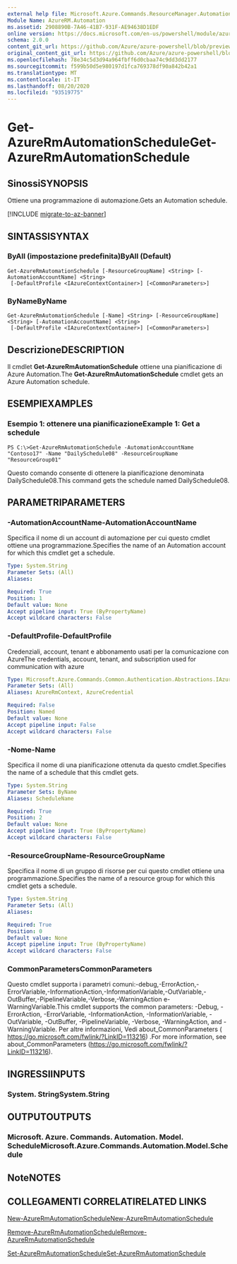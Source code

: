```yaml
---
external help file: Microsoft.Azure.Commands.ResourceManager.Automation.dll-Help.xml
Module Name: AzureRM.Automation
ms.assetid: 2908890B-7A46-41B7-931F-AE94638D1EDF
online version: https://docs.microsoft.com/en-us/powershell/module/azurerm.automation/get-azurermautomationschedule
schema: 2.0.0
content_git_url: https://github.com/Azure/azure-powershell/blob/preview/src/ResourceManager/Automation/Commands.Automation/help/Get-AzureRMAutomationSchedule.md
original_content_git_url: https://github.com/Azure/azure-powershell/blob/preview/src/ResourceManager/Automation/Commands.Automation/help/Get-AzureRMAutomationSchedule.md
ms.openlocfilehash: 78e34c5d3d94a964fbff6d0cbaa74c9dd3dd2177
ms.sourcegitcommit: f599b50d5e980197d1fca769378df90a842b42a1
ms.translationtype: MT
ms.contentlocale: it-IT
ms.lasthandoff: 08/20/2020
ms.locfileid: "93519775"
---
```

# <span data-ttu-id="9e6e1-101">Get-AzureRmAutomationSchedule</span><span class="sxs-lookup"><span data-stu-id="9e6e1-101">Get-AzureRmAutomationSchedule</span></span>

## <span data-ttu-id="9e6e1-102">Sinossi</span><span class="sxs-lookup"><span data-stu-id="9e6e1-102">SYNOPSIS</span></span>
<span data-ttu-id="9e6e1-103">Ottiene una programmazione di automazione.</span><span class="sxs-lookup"><span data-stu-id="9e6e1-103">Gets an Automation schedule.</span></span>

[!INCLUDE [migrate-to-az-banner](../../includes/migrate-to-az-banner.md)]

## <span data-ttu-id="9e6e1-104">SINTASSI</span><span class="sxs-lookup"><span data-stu-id="9e6e1-104">SYNTAX</span></span>

### <span data-ttu-id="9e6e1-105">ByAll (impostazione predefinita)</span><span class="sxs-lookup"><span data-stu-id="9e6e1-105">ByAll (Default)</span></span>
```
Get-AzureRmAutomationSchedule [-ResourceGroupName] <String> [-AutomationAccountName] <String>
 [-DefaultProfile <IAzureContextContainer>] [<CommonParameters>]
```

### <span data-ttu-id="9e6e1-106">ByName</span><span class="sxs-lookup"><span data-stu-id="9e6e1-106">ByName</span></span>
```
Get-AzureRmAutomationSchedule [-Name] <String> [-ResourceGroupName] <String> [-AutomationAccountName] <String>
 [-DefaultProfile <IAzureContextContainer>] [<CommonParameters>]
```

## <span data-ttu-id="9e6e1-107">Descrizione</span><span class="sxs-lookup"><span data-stu-id="9e6e1-107">DESCRIPTION</span></span>
<span data-ttu-id="9e6e1-108">Il cmdlet **Get-AzureRmAutomationSchedule** ottiene una pianificazione di Azure Automation.</span><span class="sxs-lookup"><span data-stu-id="9e6e1-108">The **Get-AzureRmAutomationSchedule** cmdlet gets an Azure Automation schedule.</span></span>

## <span data-ttu-id="9e6e1-109">ESEMPI</span><span class="sxs-lookup"><span data-stu-id="9e6e1-109">EXAMPLES</span></span>

### <span data-ttu-id="9e6e1-110">Esempio 1: ottenere una pianificazione</span><span class="sxs-lookup"><span data-stu-id="9e6e1-110">Example 1: Get a schedule</span></span>
```
PS C:\>Get-AzureRmAutomationSchedule -AutomationAccountName "Contoso17" -Name "DailySchedule08" -ResourceGroupName "ResourceGroup01"
```

<span data-ttu-id="9e6e1-111">Questo comando consente di ottenere la pianificazione denominata DailySchedule08.</span><span class="sxs-lookup"><span data-stu-id="9e6e1-111">This command gets the schedule named DailySchedule08.</span></span>

## <span data-ttu-id="9e6e1-112">PARAMETRI</span><span class="sxs-lookup"><span data-stu-id="9e6e1-112">PARAMETERS</span></span>

### <span data-ttu-id="9e6e1-113">-AutomationAccountName</span><span class="sxs-lookup"><span data-stu-id="9e6e1-113">-AutomationAccountName</span></span>
<span data-ttu-id="9e6e1-114">Specifica il nome di un account di automazione per cui questo cmdlet ottiene una programmazione.</span><span class="sxs-lookup"><span data-stu-id="9e6e1-114">Specifies the name of an Automation account for which this cmdlet get a schedule.</span></span>

```yaml
Type: System.String
Parameter Sets: (All)
Aliases:

Required: True
Position: 1
Default value: None
Accept pipeline input: True (ByPropertyName)
Accept wildcard characters: False
```

### <span data-ttu-id="9e6e1-115">-DefaultProfile</span><span class="sxs-lookup"><span data-stu-id="9e6e1-115">-DefaultProfile</span></span>
<span data-ttu-id="9e6e1-116">Credenziali, account, tenant e abbonamento usati per la comunicazione con Azure</span><span class="sxs-lookup"><span data-stu-id="9e6e1-116">The credentials, account, tenant, and subscription used for communication with azure</span></span>

```yaml
Type: Microsoft.Azure.Commands.Common.Authentication.Abstractions.IAzureContextContainer
Parameter Sets: (All)
Aliases: AzureRmContext, AzureCredential

Required: False
Position: Named
Default value: None
Accept pipeline input: False
Accept wildcard characters: False
```

### <span data-ttu-id="9e6e1-117">-Nome</span><span class="sxs-lookup"><span data-stu-id="9e6e1-117">-Name</span></span>
<span data-ttu-id="9e6e1-118">Specifica il nome di una pianificazione ottenuta da questo cmdlet.</span><span class="sxs-lookup"><span data-stu-id="9e6e1-118">Specifies the name of a schedule that this cmdlet gets.</span></span>

```yaml
Type: System.String
Parameter Sets: ByName
Aliases: ScheduleName

Required: True
Position: 2
Default value: None
Accept pipeline input: True (ByPropertyName)
Accept wildcard characters: False
```

### <span data-ttu-id="9e6e1-119">-ResourceGroupName</span><span class="sxs-lookup"><span data-stu-id="9e6e1-119">-ResourceGroupName</span></span>
<span data-ttu-id="9e6e1-120">Specifica il nome di un gruppo di risorse per cui questo cmdlet ottiene una programmazione.</span><span class="sxs-lookup"><span data-stu-id="9e6e1-120">Specifies the name of a resource group for which this cmdlet gets a schedule.</span></span>

```yaml
Type: System.String
Parameter Sets: (All)
Aliases:

Required: True
Position: 0
Default value: None
Accept pipeline input: True (ByPropertyName)
Accept wildcard characters: False
```

### <span data-ttu-id="9e6e1-121">CommonParameters</span><span class="sxs-lookup"><span data-stu-id="9e6e1-121">CommonParameters</span></span>
<span data-ttu-id="9e6e1-122">Questo cmdlet supporta i parametri comuni:-debug,-ErrorAction,-ErrorVariable,-InformationAction,-InformationVariable,-OutVariable,-OutBuffer,-PipelineVariable,-Verbose,-WarningAction e-WarningVariable.</span><span class="sxs-lookup"><span data-stu-id="9e6e1-122">This cmdlet supports the common parameters: -Debug, -ErrorAction, -ErrorVariable, -InformationAction, -InformationVariable, -OutVariable, -OutBuffer, -PipelineVariable, -Verbose, -WarningAction, and -WarningVariable.</span></span> <span data-ttu-id="9e6e1-123">Per altre informazioni, Vedi about_CommonParameters ( https://go.microsoft.com/fwlink/?LinkID=113216) .</span><span class="sxs-lookup"><span data-stu-id="9e6e1-123">For more information, see about_CommonParameters (https://go.microsoft.com/fwlink/?LinkID=113216).</span></span>

## <span data-ttu-id="9e6e1-124">INGRESSI</span><span class="sxs-lookup"><span data-stu-id="9e6e1-124">INPUTS</span></span>

### <span data-ttu-id="9e6e1-125">System. String</span><span class="sxs-lookup"><span data-stu-id="9e6e1-125">System.String</span></span>

## <span data-ttu-id="9e6e1-126">OUTPUT</span><span class="sxs-lookup"><span data-stu-id="9e6e1-126">OUTPUTS</span></span>

### <span data-ttu-id="9e6e1-127">Microsoft. Azure. Commands. Automation. Model. Schedule</span><span class="sxs-lookup"><span data-stu-id="9e6e1-127">Microsoft.Azure.Commands.Automation.Model.Schedule</span></span>

## <span data-ttu-id="9e6e1-128">Note</span><span class="sxs-lookup"><span data-stu-id="9e6e1-128">NOTES</span></span>

## <span data-ttu-id="9e6e1-129">COLLEGAMENTI CORRELATI</span><span class="sxs-lookup"><span data-stu-id="9e6e1-129">RELATED LINKS</span></span>

[<span data-ttu-id="9e6e1-130">New-AzureRmAutomationSchedule</span><span class="sxs-lookup"><span data-stu-id="9e6e1-130">New-AzureRmAutomationSchedule</span></span>](./New-AzureRMAutomationSchedule.md)

[<span data-ttu-id="9e6e1-131">Remove-AzureRmAutomationSchedule</span><span class="sxs-lookup"><span data-stu-id="9e6e1-131">Remove-AzureRmAutomationSchedule</span></span>](./Remove-AzureRMAutomationSchedule.md)

[<span data-ttu-id="9e6e1-132">Set-AzureRmAutomationSchedule</span><span class="sxs-lookup"><span data-stu-id="9e6e1-132">Set-AzureRmAutomationSchedule</span></span>](./Set-AzureRMAutomationSchedule.md)


